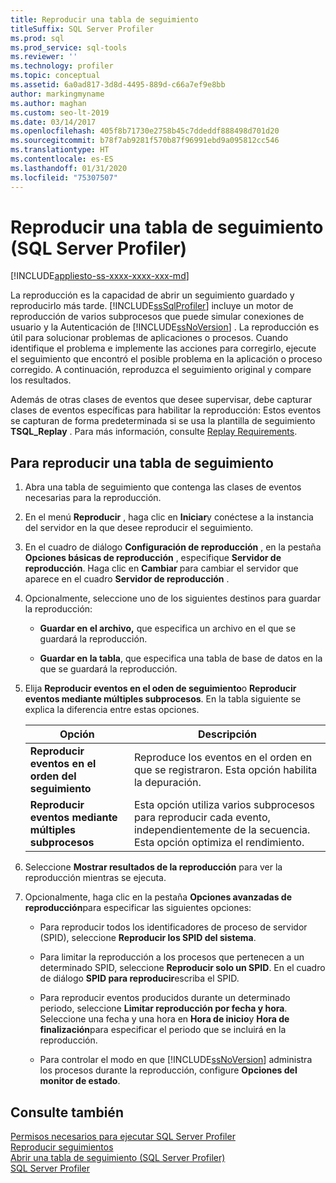 ```yaml
---
title: Reproducir una tabla de seguimiento
titleSuffix: SQL Server Profiler
ms.prod: sql
ms.prod_service: sql-tools
ms.reviewer: ''
ms.technology: profiler
ms.topic: conceptual
ms.assetid: 6a0ad817-3d8d-4495-889d-c66a7ef9e8bb
author: markingmyname
ms.author: maghan
ms.custom: seo-lt-2019
ms.date: 03/14/2017
ms.openlocfilehash: 405f8b71730e2758b45c7ddeddf888498d701d20
ms.sourcegitcommit: b78f7ab9281f570b87f96991ebd9a095812cc546
ms.translationtype: HT
ms.contentlocale: es-ES
ms.lasthandoff: 01/31/2020
ms.locfileid: "75307507"
---
```

# <a name="replay-a-trace-table-sql-server-profiler"></a>Reproducir una tabla de seguimiento (SQL Server Profiler)

[!INCLUDE[appliesto-ss-xxxx-xxxx-xxx-md](../../includes/appliesto-ss-xxxx-xxxx-xxx-md.md)]

La reproducción es la capacidad de abrir un seguimiento guardado y reproducirlo más tarde. [!INCLUDE[ssSqlProfiler](../../includes/sssqlprofiler-md.md)] incluye un motor de reproducción de varios subprocesos que puede simular conexiones de usuario y la Autenticación de [!INCLUDE[ssNoVersion](../../includes/ssnoversion-md.md)] . La reproducción es útil para solucionar problemas de aplicaciones o procesos. Cuando identifique el problema e implemente las acciones para corregirlo, ejecute el seguimiento que encontró el posible problema en la aplicación o proceso corregido. A continuación, reproduzca el seguimiento original y compare los resultados.  
  
 Además de otras clases de eventos que desee supervisar, debe capturar clases de eventos específicas para habilitar la reproducción: Estos eventos se capturan de forma predeterminada si se usa la plantilla de seguimiento **TSQL_Replay** . Para más información, consulte [Replay Requirements](../../tools/sql-server-profiler/replay-requirements.md).  
  
## <a name="to-replay-a-trace-table"></a>Para reproducir una tabla de seguimiento
  
1.  Abra una tabla de seguimiento que contenga las clases de eventos necesarias para la reproducción.  
  
2.  En el menú **Reproducir** , haga clic en **Iniciar**y conéctese a la instancia del servidor en la que desee reproducir el seguimiento.  
  
3.  En el cuadro de diálogo **Configuración de reproducción** , en la pestaña **Opciones básicas de reproducción** , especifique **Servidor de reproducción**. Haga clic en **Cambiar** para cambiar el servidor que aparece en el cuadro **Servidor de reproducción** .  
  
4.  Opcionalmente, seleccione uno de los siguientes destinos para guardar la reproducción:  
  
    -   **Guardar en el archivo,** que especifica un archivo en el que se guardará la reproducción.  
  
    -   **Guardar en la tabla**, que especifica una tabla de base de datos en la que se guardará la reproducción.  
  
5.  Elija **Reproducir eventos en el oden de seguimiento**o **Reproducir eventos mediante múltiples subprocesos**. En la tabla siguiente se explica la diferencia entre estas opciones.  
  
    |Opción|Descripción|  
    |------------|-----------------|  
    |**Reproducir eventos en el orden del seguimiento**|Reproduce los eventos en el orden en que se registraron. Esta opción habilita la depuración.|  
    |**Reproducir eventos mediante múltiples subprocesos**|Esta opción utiliza varios subprocesos para reproducir cada evento, independientemente de la secuencia. Esta opción optimiza el rendimiento.|  
  
6.  Seleccione **Mostrar resultados de la reproducción** para ver la reproducción mientras se ejecuta.  
  
7.  Opcionalmente, haga clic en la pestaña **Opciones avanzadas de reproducción**para especificar las siguientes opciones:  
  
    -   Para reproducir todos los identificadores de proceso de servidor (SPID), seleccione **Reproducir los SPID del sistema**.  
  
    -   Para limitar la reproducción a los procesos que pertenecen a un determinado SPID, seleccione **Reproducir solo un SPID**. En el cuadro de diálogo **SPID para reproducir**escriba el SPID.  
  
    -   Para reproducir eventos producidos durante un determinado periodo, seleccione **Limitar reproducción por fecha y hora**. Seleccione una fecha y una hora en **Hora de inicio**y **Hora de finalización**para especificar el periodo que se incluirá en la reproducción.  
  
    -   Para controlar el modo en que [!INCLUDE[ssNoVersion](../../includes/ssnoversion-md.md)] administra los procesos durante la reproducción, configure **Opciones del monitor de estado**.  
  
## <a name="see-also"></a>Consulte también  
 [Permisos necesarios para ejecutar SQL Server Profiler](../../tools/sql-server-profiler/permissions-required-to-run-sql-server-profiler.md)   
 [Reproducir seguimientos](../../tools/sql-server-profiler/replay-traces.md)   
 [Abrir una tabla de seguimiento &#40;SQL Server Profiler&#41;](../../tools/sql-server-profiler/open-a-trace-table-sql-server-profiler.md)   
 [SQL Server Profiler](../../tools/sql-server-profiler/sql-server-profiler.md)  
  
  
